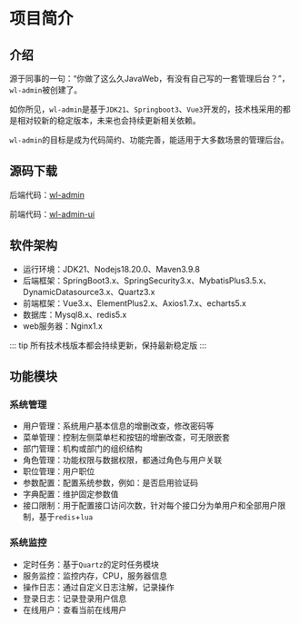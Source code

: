 # 项目简介
## 介绍
源于同事的一句：“你做了这么久JavaWeb，有没有自己写的一套管理后台？”，`wl-admin`被创建了。

如你所见，`wl-admin`是基于`JDK21`、`Springboot3`、`Vue3`开发的，技术栈采用的都是相对较新的稳定版本，未来也会持续更新相关依赖。

`wl-admin`的目标是成为代码简约、功能完善，能适用于大多数场景的管理后台。

## 源码下载

后端代码：[wl-admin](https://gitee.com/gltqe/wl-admin)

前端代码：[wl-admin-ui](https://gitee.com/gltqe/wl-admin-ui)

## 软件架构

* 运行环境：JDK21、Nodejs18.20.0、Maven3.9.8
* 后端框架：SpringBoot3.x、SpringSecurity3.x、MybatisPlus3.5.x、DynamicDatasource3.x、Quartz3.x
* 前端框架：Vue3.x、ElementPlus2.x、Axios1.7.x、echarts5.x
* 数据库：Mysql8.x、redis5.x
* web服务器：Nginx1.x

::: tip
所有技术栈版本都会持续更新，保持最新稳定版
:::

## 功能模块

### 系统管理

* 用户管理：系统用户基本信息的增删改查，修改密码等
* 菜单管理：控制左侧菜单栏和按钮的增删改查，可无限嵌套
* 部门管理：机构或部门的组织结构
* 角色管理：功能权限与数据权限，都通过角色与用户关联
* 职位管理：用户职位
* 参数配置：配置系统参数，例如：是否启用验证码
* 字典配置：维护固定参数值
* 接口限制：用于配置接口访问次数，针对每个接口分为单用户和全部用户限制，基于`redis`+`lua`

### 系统监控

* 定时任务：基于`Quartz`的定时任务模块
* 服务监控：监控内存，CPU，服务器信息
* 操作日志：通过自定义日志注解，记录操作
* 登录日志：记录登录用户信息
* 在线用户：查看当前在线用户